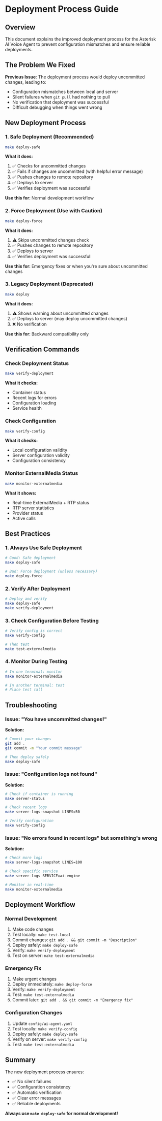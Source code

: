 # Deployment Process Guide

## Overview

This document explains the improved deployment process for the Asterisk AI Voice Agent to prevent configuration mismatches and ensure reliable deployments.

## The Problem We Fixed

**Previous Issue**: The deployment process would deploy uncommitted changes, leading to:
- Configuration mismatches between local and server
- Silent failures when `git pull` had nothing to pull
- No verification that deployment was successful
- Difficult debugging when things went wrong

## New Deployment Process

### 1. Safe Deployment (Recommended)

```bash
make deploy-safe
```

**What it does:**
1. ✅ Checks for uncommitted changes
2. ✅ Fails if changes are uncommitted (with helpful error message)
3. ✅ Pushes changes to remote repository
4. ✅ Deploys to server
5. ✅ Verifies deployment was successful

**Use this for**: Normal development workflow

### 2. Force Deployment (Use with Caution)

```bash
make deploy-force
```

**What it does:**
1. ⚠️ Skips uncommitted changes check
2. ✅ Pushes changes to remote repository
3. ✅ Deploys to server
4. ✅ Verifies deployment was successful

**Use this for**: Emergency fixes or when you're sure about uncommitted changes

### 3. Legacy Deployment (Deprecated)

```bash
make deploy
```

**What it does:**
1. ⚠️ Shows warning about uncommitted changes
2. ✅ Deploys to server (may deploy uncommitted changes)
3. ❌ No verification

**Use this for**: Backward compatibility only

## Verification Commands

### Check Deployment Status
```bash
make verify-deployment
```

**What it checks:**
- Container status
- Recent logs for errors
- Configuration loading
- Service health

### Check Configuration
```bash
make verify-config
```

**What it checks:**
- Local configuration validity
- Server configuration validity
- Configuration consistency

### Monitor ExternalMedia Status
```bash
make monitor-externalmedia
```

**What it shows:**
- Real-time ExternalMedia + RTP status
- RTP server statistics
- Provider status
- Active calls

## Best Practices

### 1. Always Use Safe Deployment
```bash
# Good: Safe deployment
make deploy-safe

# Bad: Force deployment (unless necessary)
make deploy-force
```

### 2. Verify After Deployment
```bash
# Deploy and verify
make deploy-safe
make verify-deployment
```

### 3. Check Configuration Before Testing
```bash
# Verify config is correct
make verify-config

# Then test
make test-externalmedia
```

### 4. Monitor During Testing
```bash
# In one terminal: monitor
make monitor-externalmedia

# In another terminal: test
# Place test call
```

## Troubleshooting

### Issue: "You have uncommitted changes!"
**Solution:**
```bash
# Commit your changes
git add .
git commit -m "Your commit message"

# Then deploy safely
make deploy-safe
```

### Issue: "Configuration logs not found"
**Solution:**
```bash
# Check if container is running
make server-status

# Check recent logs
make server-logs-snapshot LINES=50

# Verify configuration
make verify-config
```

### Issue: "No errors found in recent logs" but something's wrong
**Solution:**
```bash
# Check more logs
make server-logs-snapshot LINES=100

# Check specific service
make server-logs SERVICE=ai-engine

# Monitor in real-time
make monitor-externalmedia
```

## Deployment Workflow

### Normal Development
1. Make code changes
2. Test locally: `make test-local`
3. Commit changes: `git add . && git commit -m "Description"`
4. Deploy safely: `make deploy-safe`
5. Verify: `make verify-deployment`
6. Test on server: `make test-externalmedia`

### Emergency Fix
1. Make urgent changes
2. Deploy immediately: `make deploy-force`
3. Verify: `make verify-deployment`
4. Test: `make test-externalmedia`
5. Commit later: `git add . && git commit -m "Emergency fix"`

### Configuration Changes
1. Update `config/ai-agent.yaml`
2. Test locally: `make verify-config`
3. Deploy safely: `make deploy-safe`
4. Verify on server: `make verify-config`
5. Test: `make test-externalmedia`

## Summary

The new deployment process ensures:
- ✅ No silent failures
- ✅ Configuration consistency
- ✅ Automatic verification
- ✅ Clear error messages
- ✅ Reliable deployments

**Always use `make deploy-safe` for normal development!**
